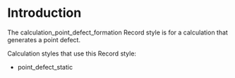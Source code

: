# Introduction

The calculation_point_defect_formation Record style is for a calculation that 
generates a point defect.

Calculation styles that use this Record style:

- point_defect_static